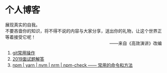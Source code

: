 个人博客
==========================
展现真实的自我。<br>
不要吝啬你的知识，将不得不说的内容与大家分享，送出你的礼物，让这个世界正等着接受它呢！<br>
<span style="float: right;"> ——来自《高效演讲》改编</span><br>
<ol>
	<li><a href="./git常用操作.md">git常用操作</a></li>
	<li><a href="./interview/面试题解答.md">2019面试题解答</a></li>
	<li><a href="./2021/01/README.md">npm | yarn | nvm | nrm | npm-check —— 常用的命令和方法</a></li>
</ol>